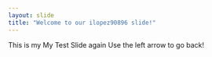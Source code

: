 ```yaml
---
layout: slide
title: "Welcome to our ilopez90896 slide!"
---
```

This is my My Test Slide again
Use the left arrow to go back!
